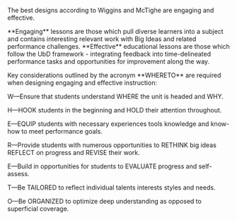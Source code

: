 <p><span style=font-weight: 400;>The best designs according to Wiggins and McTighe are engaging and effective. </span></p>

<p>**Engaging**<span style=font-weight: 400;> lessons are those which pull diverse learners into a subject and contains interesting relevant work with Big Ideas and related performance challenges. </span>**Effective**<span style=font-weight: 400;> educational lessons are those which follow the UbD framework - integrating feedback into time-delineated performance tasks and opportunities for improvement along the way.</span></p>

<p><span style=font-weight: 400;>Key considerations outlined by the acronym </span>**WHERETO**<span style=font-weight: 400;> are required when designing engaging and effective instruction:</span></p>  <p><span style=font-weight: 400;>W—Ensure that students understand WHERE the unit is headed and WHY. </span></p>  <p><span style=font-weight: 400;>H—HOOK students in the beginning and HOLD their attention throughout. </span></p>  <p><span style=font-weight: 400;>E—EQUIP students with necessary experiences tools knowledge and know-how to meet performance goals. </span></p>  <p><span style=font-weight: 400;>R—Provide students with numerous opportunities to RETHINK big ideas REFLECT on progress and REVISE their work. </span></p>  <p><span style=font-weight: 400;>E—Build in opportunities for students to EVALUATE progress and self-assess. </span></p>  <p><span style=font-weight: 400;>T—Be TAILORED to reflect individual talents interests styles and needs. </span></p>  <p><span style=font-weight: 400;>O—Be ORGANIZED to optimize deep understanding as opposed to superficial coverage.</span></p>